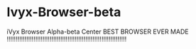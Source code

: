 # Ivyx-Browser-beta
iVyx Browser Alpha-beta Center
BEST BROWSER EVER MADE !!!!!!!!!!!!!!!!!!!!!!!!!!!!!!!!!!!!!!!!!!!!!!!!!!!!!!!!!!!!!!!!!!!
